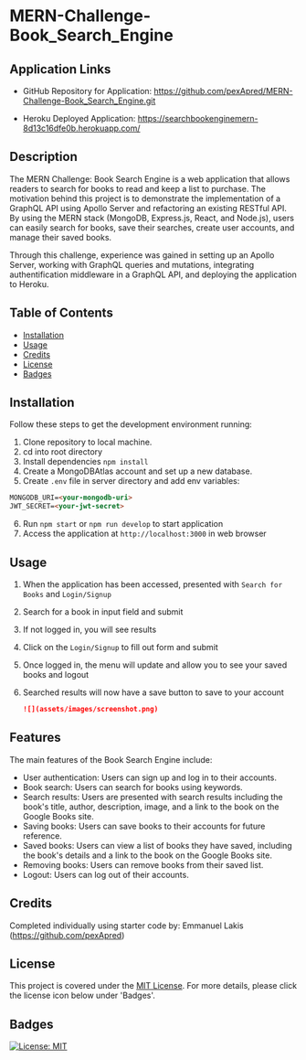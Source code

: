 # MERN-Challenge-Book_Search_Engine

## Application Links

* GitHub Repository for Application: https://github.com/pexApred/MERN-Challenge-Book_Search_Engine.git

* Heroku Deployed Application: https://searchbookenginemern-8d13c16dfe0b.herokuapp.com/

## Description

The MERN Challenge: Book Search Engine is a web application that allows readers to search for books to read and keep a list to purchase. The motivation behind this project is to demonstrate the implementation of a GraphQL API using Apollo Server and refactoring an existing RESTful API. By using the MERN stack (MongoDB, Express.js, React, and Node.js), users can easily search for books, save their searches, create user accounts, and manage their saved books.

Through this challenge, experience was gained in setting up an Apollo Server, working with GraphQL queries and mutations, integrating authentification middleware in a GraphQL API, and deploying the application to Heroku. 

## Table of Contents

- [Installation](#installation)
- [Usage](#usage)
- [Credits](#credits)
- [License](#license)
- [Badges](#badges)

## Installation

Follow these steps to get the development environment running:

1. Clone repository to local machine.
2. cd into root directory
3. Install dependencies ``npm install``
4. Create a MongoDBAtlas account and set up a new database.
5. Create ``.env`` file in server directory and add env variables:
```md
MONGODB_URI=<your-mongodb-uri>
JWT_SECRET=<your-jwt-secret>
```
6. Run ``npm start`` or ``npm run develop`` to start application
7. Access the application at ``http://localhost:3000`` in web browser

## Usage

1. When the application has been accessed, presented with ``Search for Books`` and ``Login/Signup``
2. Search for a book in input field and submit
3. If not logged in, you will see results
4. Click on the ``Login/Signup`` to fill out form and submit
5. Once logged in, the menu will update and allow you to see your saved books and logout
6. Searched results will now have a save button to save to your account

    ```md
    ![](assets/images/screenshot.png)
    ```

## Features

The main features of the Book Search Engine include:

* User authentication: Users can sign up and log in to their accounts.
* Book search: Users can search for books using keywords.
* Search results: Users are presented with search results including the book's title, author, description, image, and a link to the book on the Google Books site.
* Saving books: Users can save books to their accounts for future reference.
* Saved books: Users can view a list of books they have saved, including the book's details and a link to the book on the Google Books site.
* Removing books: Users can remove books from their saved list.
* Logout: Users can log out of their accounts.

## Credits

Completed individually using starter code by: Emmanuel Lakis (https://github.com/pexApred)

## License

This project is covered under the [MIT License](./LICENSE). For more details, please click the license icon below under 'Badges'.

## Badges

[![License: MIT](https://img.shields.io/badge/License-MIT-yellow.svg)](https://opensource.org/licenses/MIT)